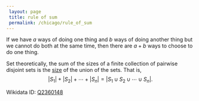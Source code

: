 ```yaml
---
 layout: page
 title: rule of sum
 permalink: /chicago/rule_of_sum
---
```


If we have $a$ ways of doing one thing and $b$ ways of doing another thing but we cannot do both at the same time, then there are $a+b$ ways to choose to do one thing.

Set theoretically, the sum of the sizes of a finite collection of pairwise disjoint sets is the [size](https://mathgloss.github.io/MathGloss/cardinal_number) of the union of the sets. That is,
$$|S_1| + |S_2| + \cdots + |S_n| = |S_1\cup S_2\cup\cdots\cup S_n|.$$

Wikidata ID: [Q2360148](https://www.wikidata.org/wiki/Q2360148)